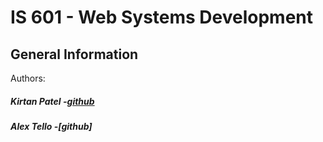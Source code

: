 # IS 601 - Web Systems Development
## General Information
Authors:
##### Kirtan Patel -[github](https://github.com/kpp46/HowTheInternetWorks)
##### Alex Tello -[github]
